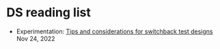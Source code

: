 # DS reading list

- Experimentation:
[Tips and considerations for switchback test designs](https://medium.com/bolt-labs/tips-and-considerations-for-switchback-test-designs-d1bd7c493024) Nov 24, 2022
